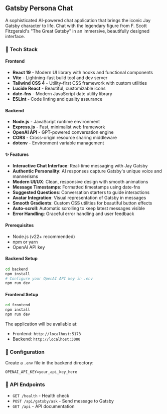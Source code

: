## Gatsby Persona Chat

A sophisticated AI-powered chat application that brings the iconic Jay Gatsby character to life. Chat with the legendary figure from F. Scott Fitzgerald's "The Great Gatsby" in an immersive, beautifully designed interface.

### 🚀 Tech Stack

#### Frontend

- **React 19** - Modern UI library with hooks and functional components
- **Vite** - Lightning-fast build tool and dev server
- **Tailwind CSS 4** - Utility-first CSS framework with custom utilities
- **Lucide React** - Beautiful, customizable icons
- **date-fns** - Modern JavaScript date utility library
- **ESLint** - Code linting and quality assurance

#### Backend

- **Node.js** - JavaScript runtime environment
- **Express.js** - Fast, minimalist web framework
- **OpenAI API** - GPT-powered conversation engine
- **CORS** - Cross-origin resource sharing middleware
- **dotenv** - Environment variable management

#### ✨ Features

- **Interactive Chat Interface**: Real-time messaging with Jay Gatsby
- **Authentic Personality**: AI responses capture Gatsby's unique voice and mannerisms
- **Modern UI/UX**: Clean, responsive design with smooth animations
- **Message Timestamps**: Formatted timestamps using date-fns
- **Suggested Questions**: Conversation starters to guide interactions
- **Avatar Integration**: Visual representation of Gatsby in messages
- **Smooth Gradients**: Custom CSS utilities for beautiful button effects
- **Auto-scroll**: Automatic scrolling to keep latest messages visible
- **Error Handling**: Graceful error handling and user feedback

#### Prerequisites

- Node.js (v22+ recommended)
- npm or yarn
- OpenAI API key

#### Backend Setup

```bash
cd backend
npm install
# Configure your OpenAI API key in .env
npm run dev
```

#### Frontend Setup

```bash
cd frontend
npm install
npm run dev
```

The application will be available at:

- Frontend: `http://localhost:5173`
- Backend: `http://localhost:3000`

### 🔧 Configuration

Create a `.env` file in the backend directory:

```env
OPENAI_API_KEY=your_api_key_here
```

### 📝 API Endpoints

- `GET /health` - Health check
- `POST /api/gatsby/ask` - Send message to Gatsby
- `GET /api` - API documentation
